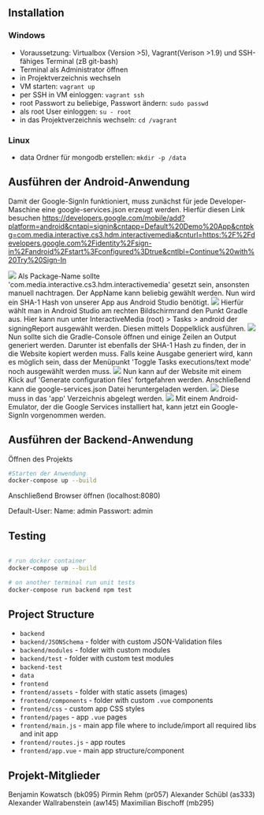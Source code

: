 ## Installation
### Windows
* Voraussetzung: Virtualbox (Version >5), Vagrant(Verison >1.9) und SSH-fähiges Terminal (zB git-bash)
* Terminal als Administrator öffnen
* in Projektverzeichnis wechseln
* VM starten: `vagrant up`
* per SSH in VM einloggen: `vagrant ssh`
* root Passwort zu beliebige, Passwort ändern: `sudo passwd`
* als root User einloggen: `su - root`
* in das Projektverzeichnis wechseln: `cd /vagrant`

### Linux
* data Ordner für mongodb erstellen: `mkdir -p /data`

## Ausführen der Android-Anwendung
Damit der Google-SignIn funktioniert, muss zunächst für jede Developer-Maschine eine google-services.json erzeugt werden.
Hierfür diesen Link besuchen https://developers.google.com/mobile/add?platform=android&cntapi=signin&cntapp=Default%20Demo%20App&cntpkg=com.media.interactive.cs3.hdm.interactivemedia&cnturl=https:%2F%2Fdevelopers.google.com%2Fidentity%2Fsign-in%2Fandroid%2Fstart%3Fconfigured%3Dtrue&cntlbl=Continue%20with%20Try%20Sign-In

![](doc/images/SetPackageAndAppName.png)
Als Package-Name sollte 'com.media.interactive.cs3.hdm.interactivemedia' gesetzt sein, ansonsten manuell nachtragen.
Der AppName kann beliebig gewählt werden.
Nun wird ein SHA-1 Hash von unserer App aus Android Studio benötigt.
![](doc/images/Android-Studio-Gradle-SigningReport.png)
 Hierfür wählt man in Android Studio am rechten Bildschirmrand den Punkt Gradle aus. Hier kann nun unter InteractiveMedia (root) > Tasks > android  der signingReport ausgewählt werden. Diesen mittels Doppelklick ausführen.
![](doc/images/SigningReport-Output.png)
  Nun sollte sich die Gradle-Console öffnen und einige Zeilen an Output generiert werden. Darunter ist ebenfalls der SHA-1 Hash zu finden, der in die Website kopiert werden muss. Falls keine Ausgabe generiert wird, kann es möglich sein, dass der Menüpunkt 'Toggle Tasks executions/text mode' noch ausgewählt werden muss.
  ![](doc/images/PasteSHA1.png)
Nun kann auf der Website mit einem Klick auf 'Generate configuration files' fortgefahren werden. Anschließend kann die google-services.json Datei heruntergeladen werden.
![](doc/images/DownloadGoogleServicesJSON.png)
 Diese muss in das 'app' Verzeichnis abgelegt werden.
![](doc/images/StoreIntoAppFolder.png)
  Mit einem Android-Emulator, der die Google Services installiert hat, kann jetzt ein Google-SignIn vorgenommen werden.

## Ausführen der Backend-Anwendung
Öffnen des Projekts
```bash
#Starten der Anwendung
docker-compose up --build
```
Anschließend Browser öffnen (localhost:8080)

Default-User:
Name: admin
Passwort: admin

## Testing

``` bash

# run docker container
docker-compose up --build

# on another terminal run unit tests
docker-compose run backend npm test

```

## Project Structure
* `backend`
* `backend/JSONSchema` - folder with custom JSON-Validation files
* `backend/modules` - folder with custom modules
* `backend/test` - folder with custom test modules
* `backend-test`
* `data`
* `frontend`
* `frontend/assets` - folder with static assets (images)
* `frontend/components` - folder with custom `.vue` components
* `frontend/css` - custom app CSS styles
* `frontend/pages` - app `.vue` pages
* `frontend/main.js` - main app file where to include/import all required libs and init app
* `frontend/routes.js` - app routes
* `frontend/app.vue` - main app structure/component

## Projekt-Mitglieder
Benjamin Kowatsch (bk095)
Pirmin Rehm (pr057)
Alexander Schübl (as333)
Alexander Wallrabenstein (aw145)
Maximilian Bischoff (mb295)
